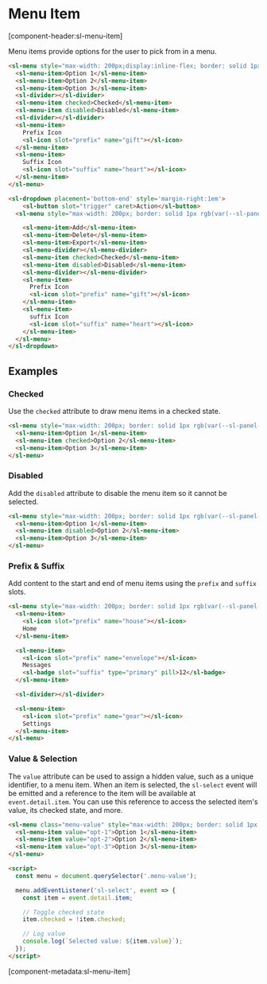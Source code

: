 # Menu Item

[component-header:sl-menu-item]

Menu items provide options for the user to pick from in a menu.

```html preview
<sl-menu style="max-width: 200px;display:inline-flex; border: solid 1px rgb(var(--sl-panel-border-color)); border-radius: var(--sl-border-radius-medium);">
  <sl-menu-item>Option 1</sl-menu-item>
  <sl-menu-item>Option 2</sl-menu-item>
  <sl-menu-item>Option 3</sl-menu-item>
  <sl-divider></sl-divider>
  <sl-menu-item checked>Checked</sl-menu-item>
  <sl-menu-item disabled>Disabled</sl-menu-item>
  <sl-divider></sl-divider>
  <sl-menu-item>
    Prefix Icon
    <sl-icon slot="prefix" name="gift"></sl-icon>
  </sl-menu-item>
  <sl-menu-item>
    Suffix Icon
    <sl-icon slot="suffix" name="heart"></sl-icon>
  </sl-menu-item>
</sl-menu>

<sl-dropdown placement='bottom-end' style='margin-right:1em'>
    <sl-button slot="trigger" caret>Action</sl-button>
  <sl-menu style="max-width: 200px; border: solid 1px rgb(var(--sl-panel-border-color)); border-radius: var(--sl-border-radius-medium);">

    <sl-menu-item>Add</sl-menu-item>
    <sl-menu-item>Delete</sl-menu-item>
    <sl-menu-item>Export</sl-menu-item>
    <sl-menu-divider></sl-menu-divider>
    <sl-menu-item checked>Checked</sl-menu-item>
    <sl-menu-item disabled>Disabled</sl-menu-item>
    <sl-menu-divider></sl-menu-divider>
    <sl-menu-item>
      Prefix Icon
      <sl-icon slot="prefix" name="gift"></sl-icon>
    </sl-menu-item>
    <sl-menu-item>
      suffix Icon
      <sl-icon slot="suffix" name="heart"></sl-icon>
    </sl-menu-item>
  </sl-menu>
</sl-dropdown>
```

## Examples

### Checked

Use the `checked` attribute to draw menu items in a checked state.

```html preview
<sl-menu style="max-width: 200px; border: solid 1px rgb(var(--sl-panel-border-color)); border-radius: var(--sl-border-radius-medium);">
  <sl-menu-item>Option 1</sl-menu-item>
  <sl-menu-item checked>Option 2</sl-menu-item>
  <sl-menu-item>Option 3</sl-menu-item>
</sl-menu>
```

### Disabled

Add the `disabled` attribute to disable the menu item so it cannot be selected.

```html preview
<sl-menu style="max-width: 200px; border: solid 1px rgb(var(--sl-panel-border-color)); border-radius: var(--sl-border-radius-medium);">
  <sl-menu-item>Option 1</sl-menu-item>
  <sl-menu-item disabled>Option 2</sl-menu-item>
  <sl-menu-item>Option 3</sl-menu-item>
</sl-menu>
```

### Prefix & Suffix

Add content to the start and end of menu items using the `prefix` and `suffix` slots.

```html preview
<sl-menu style="max-width: 200px; border: solid 1px rgb(var(--sl-panel-border-color)); border-radius: var(--sl-border-radius-medium);">
  <sl-menu-item>
    <sl-icon slot="prefix" name="house"></sl-icon>
    Home
  </sl-menu-item>

  <sl-menu-item>
    <sl-icon slot="prefix" name="envelope"></sl-icon>
    Messages
    <sl-badge slot="suffix" type="primary" pill>12</sl-badge>
  </sl-menu-item>

  <sl-divider></sl-divider>

  <sl-menu-item>
    <sl-icon slot="prefix" name="gear"></sl-icon>
    Settings
  </sl-menu-item>
</sl-menu>
```

### Value & Selection

The `value` attribute can be used to assign a hidden value, such as a unique identifier, to a menu item. When an item is selected, the `sl-select` event will be emitted and a reference to the item will be available at `event.detail.item`. You can use this reference to access the selected item's value, its checked state, and more.

```html preview
<sl-menu class="menu-value" style="max-width: 200px; border: solid 1px rgb(var(--sl-panel-border-color)); border-radius: var(--sl-border-radius-medium);">
  <sl-menu-item value="opt-1">Option 1</sl-menu-item>
  <sl-menu-item value="opt-2">Option 2</sl-menu-item>
  <sl-menu-item value="opt-3">Option 3</sl-menu-item>
</sl-menu>

<script>
  const menu = document.querySelector('.menu-value');

  menu.addEventListener('sl-select', event => {
    const item = event.detail.item;

    // Toggle checked state
    item.checked = !item.checked;

    // Log value
    console.log(`Selected value: ${item.value}`);
  });
</script>
```

[component-metadata:sl-menu-item]
